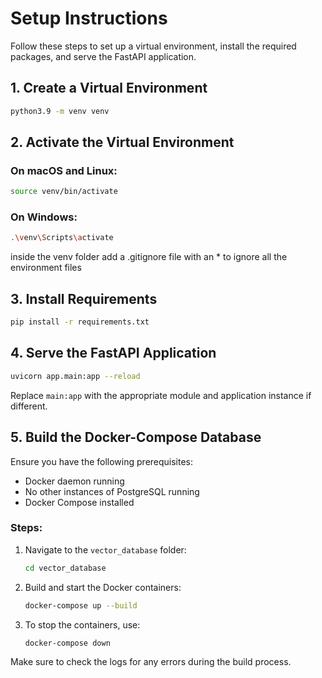 # Setup Instructions

Follow these steps to set up a virtual environment, install the required packages, and serve the FastAPI application.

## 1. Create a Virtual Environment

```bash
python3.9 -m venv venv
```

## 2. Activate the Virtual Environment

### On macOS and Linux:

```bash
source venv/bin/activate
```

### On Windows:

```bash
.\venv\Scripts\activate
```
inside the venv folder add a .gitignore file with an * to ignore all the environment files

## 3. Install Requirements

```bash
pip install -r requirements.txt
```

## 4. Serve the FastAPI Application

```bash
uvicorn app.main:app --reload
```

Replace `main:app` with the appropriate module and application instance if different.

## 5. Build the Docker-Compose Database

Ensure you have the following prerequisites:
- Docker daemon running
- No other instances of PostgreSQL running
- Docker Compose installed

### Steps:

1. Navigate to the `vector_database` folder:

    ```bash
    cd vector_database
    ```

2. Build and start the Docker containers:

    ```bash
    docker-compose up --build
    ```

3. To stop the containers, use:

    ```bash
    docker-compose down
    ```

Make sure to check the logs for any errors during the build process.